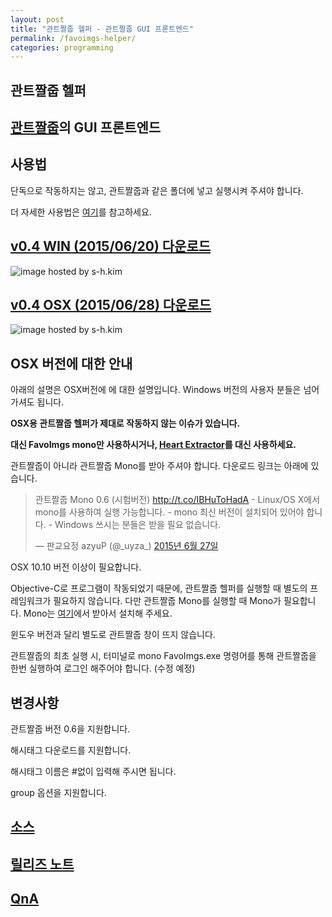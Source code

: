 ```yaml
---
layout: post
title: "관트짤줍 헬퍼 - 관트짤줍 GUI 프론트엔드"
permalink: /favoimgs-helper/
categories: programming
---
```

## 관트짤줍 헬퍼

## [관트짤줍](http://azyu.tumblr.com/post/89925086759/favoimgs)의 GUI 프론트엔드

## 사용법
단독으로 작동하지는 않고, 관트짤줍과 같은 폴더에 넣고 실행시켜 주셔야 합니다.

더 자세한 사용법은 [여기](http://github.com/niceb5y/FavoImgs-Helper/wiki#사용법)를 참고하세요.

## [v0.4 WIN (2015/06/20) 다운로드](http://dl.dropboxusercontent.com/u/36107953/fi/FavoImgs-Helper.exe)

<img src="https://img.blog.niceb5y.net/V1U6X8Pdg.png" alt="image hosted by s-h.kim" class="w-full" data-action="zoom">

## [v0.4 OSX (2015/06/28) 다운로드](http://dl.dropboxusercontent.com/u/36107953/fi/FavoImgs-Helper.app.zip)

<img src="https://img.blog.niceb5y.net/41lIp78Pdx.png" alt="image hosted by s-h.kim" class="w-full" data-action="zoom">

## OSX 버전에 대한 안내
아래의 설명은 OSX버전에 에 대한 설명입니다. Windows 버전의 사용자 분들은 넘어가셔도 됩니다.

**OSX용 관트짤줍 헬퍼가 제대로 작동하지 않는 이슈가 있습니다.**

**대신 FavoImgs mono만 사용하시거나, [Heart Extractor](https://blog.niceb5y.net/heart-extractor/)를 대신 사용하세요.**

관트짤줍이 아니라 관트짤줍 Mono를 받아 주셔야 합니다.
다운로드 링크는 아래에 있습니다.

<blockquote class="twitter-tweet" lang="ko">
  <p dir="ltr" lang="ko">
    관트짤줍 Mono 0.6 (시험버전) <a href="http://t.co/IBHuToHadA">http://t.co/IBHuToHadA</a> - Linux/OS X에서 mono를 사용하여 실행 가능합니다. - mono 최신 버전이 설치되어 있어야 합니다. - Windows 쓰시는 분들은 받을 필요 없습니다.
  </p>
  
  <p>
    — 판교요정 azyuP (@_uyza_) <a href="http://twitter.com/_uyza_/status/614667799907172352">2015년 6월 27일</a>
  </p>
</blockquote>

OSX 10.10 버전 이상이 필요합니다.

Objective-C로 프로그램이 작동되었기 때문에, 관트짤줍 헬퍼를 실행할 때 별도의 프레임워크가 필요하지 않습니다. 다만 관트짤줍 Mono를 실행할 때 Mono가 필요합니다. Mono는 [여기](http://www.mono-project.com/download/)에서 받아서 설치해 주세요.

윈도우 버전과 달리 별도로 관트짤줍 창이 뜨지 않습니다.

관트짤줍의 최초 실행 시, 터미널로 mono FavoImgs.exe 명령어를 통해 관트짤줍을 한번 실행하여 로그인 해주어야 합니다. (수정 예정)

## 변경사항
관트짤줍 버전 0.6을 지원합니다.

해시태그 다운로드를 지원합니다.

해시태그 이름은 #없이 입력해 주시면 됩니다.

group 옵션을 지원합니다.

## [소스](http://github.com/niceb5y/FavoImgs-Helper)

## [릴리즈 노트](http://github.com/niceb5y/FavoImgs-Helper/wiki/Release-Note)

## [QnA](http://github.com/niceb5y/FavoImgs-Helper/wiki/Q&A)
